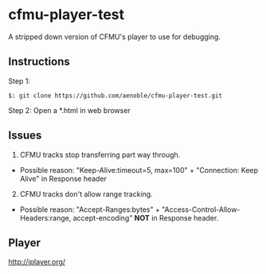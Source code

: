 # cfmu-player-test
A stripped down version of CFMU's player to use for debugging.


## Instructions
Step 1:
```
$: git clone https://github.com/aenoble/cfmu-player-test.git
```
Step 2:
Open a *.html in web browser


## Issues
1.  CFMU tracks stop transferring part way through.
  * Possible reason: "Keep-Alive:timeout=5, max=100" + "Connection: Keep Alive" in Response header
2.  CFMU tracks don't allow range tracking.
  * Possible reason: "Accept-Ranges:bytes" + "Access-Control-Allow-Headers:range, accept-encoding" **NOT** in Response header.


## Player
http://jplayer.org/
